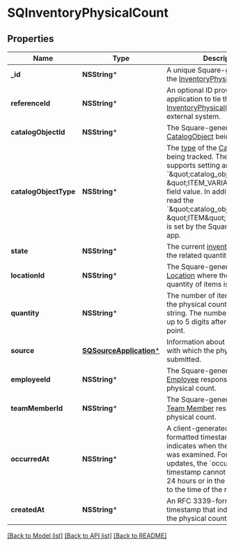 # SQInventoryPhysicalCount

## Properties
Name | Type | Description | Notes
------------ | ------------- | ------------- | -------------
**_id** | **NSString*** | A unique Square-generated ID for the [InventoryPhysicalCount](https://developer.squareup.com/reference/square_2023-10-18/objects/InventoryPhysicalCount). | [optional] 
**referenceId** | **NSString*** | An optional ID provided by the application to tie the [InventoryPhysicalCount](https://developer.squareup.com/reference/square_2023-10-18/objects/InventoryPhysicalCount) to an external system. | [optional] 
**catalogObjectId** | **NSString*** | The Square-generated ID of the [CatalogObject](https://developer.squareup.com/reference/square_2023-10-18/objects/CatalogObject) being tracked. | [optional] 
**catalogObjectType** | **NSString*** | The [type](https://developer.squareup.com/reference/square_2023-10-18/enums/CatalogObjectType) of the [CatalogObject](https://developer.squareup.com/reference/square_2023-10-18/objects/CatalogObject) being tracked.   The Inventory API supports setting and reading the &#x60;\&quot;catalog_object_type\&quot;: \&quot;ITEM_VARIATION\&quot;&#x60; field value.  In addition, it can also read the &#x60;\&quot;catalog_object_type\&quot;: \&quot;ITEM\&quot;&#x60; field value that is set by the Square Restaurants app. | [optional] 
**state** | **NSString*** | The current [inventory state](https://developer.squareup.com/reference/square_2023-10-18/enums/InventoryState) for the related quantity of items. | [optional] 
**locationId** | **NSString*** | The Square-generated ID of the [Location](https://developer.squareup.com/reference/square_2023-10-18/objects/Location) where the related quantity of items is being tracked. | [optional] 
**quantity** | **NSString*** | The number of items affected by the physical count as a decimal string. The number can support up to 5 digits after the decimal point. | [optional] 
**source** | [**SQSourceApplication***](SQSourceApplication.md) | Information about the application with which the physical count is submitted. | [optional] 
**employeeId** | **NSString*** | The Square-generated ID of the [Employee](https://developer.squareup.com/reference/square_2023-10-18/objects/Employee) responsible for the physical count. | [optional] 
**teamMemberId** | **NSString*** | The Square-generated ID of the [Team Member](https://developer.squareup.com/reference/square_2023-10-18/objects/TeamMember) responsible for the physical count. | [optional] 
**occurredAt** | **NSString*** | A client-generated RFC 3339-formatted timestamp that indicates when the physical count was examined. For physical count updates, the &#x60;occurred_at&#x60; timestamp cannot be older than 24 hours or in the future relative to the time of the request. | [optional] 
**createdAt** | **NSString*** | An RFC 3339-formatted timestamp that indicates when the physical count is received. | [optional] 

[[Back to Model list]](../README.md#documentation-for-models) [[Back to API list]](../README.md#documentation-for-api-endpoints) [[Back to README]](../README.md)


